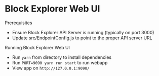 # Block Explorer Web UI

Prerequisites

* Ensure Block Explorer API Server is running (typically on port 3000)
* Update src/EndpointConfig.js to point to the proper API server URL

Running Block Explorer Web UI

* Run `yarn` from directory to install dependencies
* Run `PORT=9090 yarn run start` to run webapp
* View app on `http://127.0.0.1:9090/`

